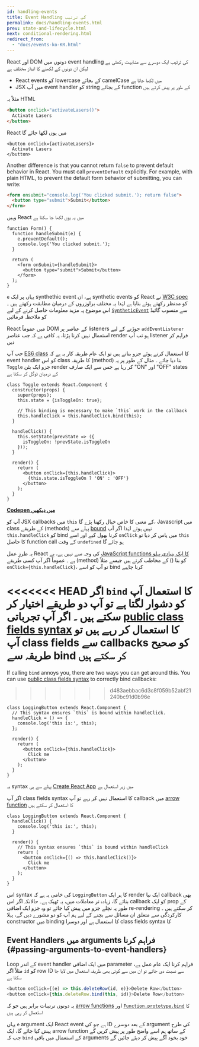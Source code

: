 ```yaml
---
id: handling-events
title: Event Handling کی ترتیب
permalink: docs/handling-events.html
prev: state-and-lifecycle.html
next: conditional-rendering.html
redirect_from:
  - "docs/events-ko-KR.html"
---
```


React اور DOM دونوں میں event handling کی ترتیب ایک دوسرے سے مشابہت رکھتی ہے لیکن ان  دونوں کے لکھنے کا انداز مختلف ہے

* React events کو lowercase کے بجائے camelCase میں لکھا جاتا ہے
* JSX میں آپ event handler کو string کے بجائے function کے طور پر پیش کرتے ہیں

مثلاً یہ HTML

```html
<button onclick="activateLasers()">
  Activate Lasers
</button>
```

React میں یوں لکھا جائے گا

```js{1}
<button onClick={activateLasers}>
  Activate Lasers
</button>
```

Another difference is that you cannot return `false` to prevent default behavior in React. You must call `preventDefault` explicitly. For example, with plain HTML, to prevent the default form behavior of submitting, you can write:

```html
<form onsubmit="console.log('You clicked submit.'); return false">
  <button type="submit">Submit</button>
</form>
```

وہیں React میں یہ یوں لکھا جا سکتا ہے

```js{3}
function Form() {
  function handleSubmit(e) {
    e.preventDefault();
    console.log('You clicked submit.');
  }

  return (
    <form onSubmit={handleSubmit}>
      <button type="submit">Submit</button>
    </form>
  );
}
```

`e` یہاں پر ایک synthethic event ہے، ان synthetic events کو React نے [W3C spec](https://www.w3.org/TR/DOM-Level-3-Events/) کو مدنظر رکھتے ہوئے بنایا ہے لہٰذا یہ مختلف براوزروں کے درمیان مطابقت رکھتے ہیں ۔ اس موضوع پہ مزید معلومات حاصل کرنے کے لیے [`SyntheticEvent`](/docs/events.html) سے منسوب گائیڈ کو ملاحظہ فرمائیں

React میں عموماً DOM کے عناصر پر listeners جوڑنے کے لیے `addEventListener` استعمال نہیں کرنا پڑتا، یہ کافی ہے کہ جب عناصر render ہو تب آپ listener فراہم کر دیں

جب آپ [ES6 class](https://developer.mozilla.org/en/docs/Web/JavaScript/Reference/Classes) کا استعمال کرتے ہوئے جزو بناتے ہیں تو ایک عام طریقہ کار یہ ہے کہ event handler کو اس class کا طریقہ (method) بنا دیا جائے ۔ مثال کے طور پر یہ `Toggle` جزو ایک بٹن render کر رہا ہے جس سے ایک صارف "ON" اور "OFF" states کے درمیان ٹوگل کر سکتا ہے

```js{6,7,10-14,18}
class Toggle extends React.Component {
  constructor(props) {
    super(props);
    this.state = {isToggleOn: true};

    // This binding is necessary to make `this` work in the callback
    this.handleClick = this.handleClick.bind(this);
  }

  handleClick() {
    this.setState(prevState => ({
      isToggleOn: !prevState.isToggleOn
    }));
  }

  render() {
    return (
      <button onClick={this.handleClick}>
        {this.state.isToggleOn ? 'ON' : 'OFF'}
      </button>
    );
  }
}
```

[**Codepen میں دیکھیں**](https://codepen.io/gaearon/pen/xEmzGg?editors=0010)

آپ کو JSX callbacks میں `this` کے معنی کا خاص خیال رکھنا پڑے گا، Javascript میں class کے طریقے (methods) پہلے سے [bound](https://developer.mozilla.org/en/docs/Web/JavaScript/Reference/Global_objects/Function/bind) نہیں ہوتے لہٰذا اگر آپ `this.handleClick` کو bind کرنا بھول کیے اور اسے `onClick` میں پاس کر دیا تو `this` کا حاصل function call کے وقت `undefined` ہو جائے گا

یہ طرزِ عمل React کی وجہ سے نہیں ہے، یے [JavaScript functions کا ایک بنیادی پہلو ہے](https://www.smashingmagazine.com/2014/01/understanding-javascript-function-prototype-bind/) ۔ عموماً اگر آپ کسی طریقے (method) کو بنا () کے مخاطب کرتے ہیں جیسے مثلاً `onClick={this.handleClick}`، تو آپ کو اسے bind کرنا چاہیے

<<<<<<< HEAD
اگر `bind` کا استعمال آپ کو دشوار لگتا ہے تو آپ دو طریقے اختیار کر سکتے ہیں ۔ اگر آپ تجرباتی [public class fields syntax](https://babeljs.io/docs/plugins/transform-class-properties/) کا استعمال کر رہے ہیں تو آپ class fields سے callbacks کو صحیح طریقہ سے bind کر سکتے ہیں
=======
If calling `bind` annoys you, there are two ways you can get around this. You can use [public class fields syntax](https://developer.mozilla.org/en-US/docs/Web/JavaScript/Reference/Classes/Public_class_fields#public_instance_fields) to correctly bind callbacks:
>>>>>>> d483aebbac6d3c8f059b52abf21240bc91d0b96e

```js{2-6}
class LoggingButton extends React.Component {
  // This syntax ensures `this` is bound within handleClick.
  handleClick = () => {
    console.log('this is:', this);
  };

  render() {
    return (
      <button onClick={this.handleClick}>
        Click me
      </button>
    );
  }
}
```

یہ syntax پہلے سے ہی [Create React App](https://github.com/facebookincubator/create-react-app) میں زیر استعمال ہے

اگر آپ class fields syntax کا استعمال نہیں کر رہے تو آپ callback میں [arrow function](https://developer.mozilla.org/en/docs/Web/JavaScript/Reference/Functions/Arrow_functions) کا استعمال کر سکتے ہیں

```js{7-9}
class LoggingButton extends React.Component {
  handleClick() {
    console.log('this is:', this);
  }

  render() {
    // This syntax ensures `this` is bound within handleClick
    return (
      <button onClick={() => this.handleClick()}>
        Click me
      </button>
    );
  }
}
```

اس syntax کی خامی یہ ہے کہ `LoggingButton` کا ہر ایک render ایک نیا callback بھی بنائے گا، زیادہ تر معاملات میں، یہ ٹھیک ہے۔ حالانکہ اگر اس callback کو ایک prop کے طور پہ نچلے جزو میں پیش کیا جائے تو وہ جزو ایک اضافی re-rendering کر سکتے ہیں ۔ کارکردگی سے متعلق ان مسائل سے بچنے کے لیے ہم آپ کو دو مشورے دیں گے، پہلا constructor میں binding کا استعمال ہے اور دوسرا class fields syntax کا

## Event Handlers میں arguments فراہم کرنا {#passing-arguments-to-event-handlers}

Loop کے اندر event handler میں ایک اضافی parameter فراہم کرنا ایک عام عمل ہے، مثلاً اگر `id` کو  row ID سے نسبت دی جائے تو ان میں سے کوئی بھی طریقہ استعمال میں لایا جا سکتا ہے

```js
<button onClick={(e) => this.deleteRow(id, e)}>Delete Row</button>
<button onClick={this.deleteRow.bind(this, id)}>Delete Row</button>
```

یہ دونوں ترتیبات برابر ہیں جو کہ [arrow functions](https://developer.mozilla.org/en-US/docs/Web/JavaScript/Reference/Functions/Arrow_functions) اور [`Function.prototype.bind`](https://developer.mozilla.org/en-US/docs/Web/JavaScript/Reference/Global_objects/Function/bind) کا استعمال کر رہی ہیں

یہاں `e` argument ایک React event ہے جو کی ID کے بعد دوسرے argument کی طرح پیش کیا جائے گا، ایک arrow function کے ساتھ ہم اسے واضح طور پر پیش کریں گے جب کہ `bind` کے استعمال میں باقی arguments خود بخود آگے پیش کر دیئے جائیں گے
